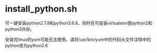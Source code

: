 # install_python.sh

可一键安装python2.7.8和python3.6.8，同时在可安装virtualenv使python2和python3共存。

安装完linux的yum可能无法使用，请将/usr/bin/yum中的代码头文件注释中的python改为python2.6
